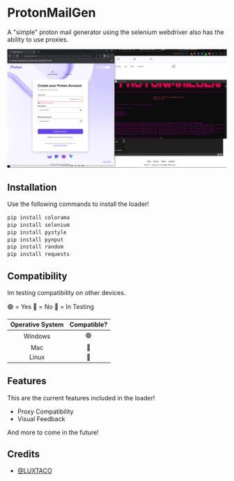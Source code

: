 # ProtonMailGen

A "simple" proton mail generator using the selenium webdriver also has the ability to use proxies.

[![showcase](https://github.com/LUXTACO/ProtonMailGen/blob/5917a13aec07f3639854ef8255789875559986e2/assets/showcase.png?raw=true "showcase")](https://github.com/LUXTACO/ProtonMailGen/blob/5917a13aec07f3639854ef8255789875559986e2/assets/showcase.png?raw=true "showcase")
##  Installation
Use the following commands to install the loader!
```python
pip install colorama
pip install selenium
pip install pystyle
pip install pynput
pip install random
pip install requests
```
## Compatibility

Im testing compatibility on other devices.

🟢 = Yes
🔴 = No
🚧 = In Testing

|  Operative System|  Compatible? |
| :------------: | :------------: |
| Windows |🟢 |
|  Mac |  🚧 |
| Linux  |  🚧 |

## Features

This are the current features included in the loader!

- Proxy Compatibility
- Visual Feedback

And more to come in the future!

## Credits

- [@LUXTACO](https://github.com/LUXTACO "@LUXTACO")

